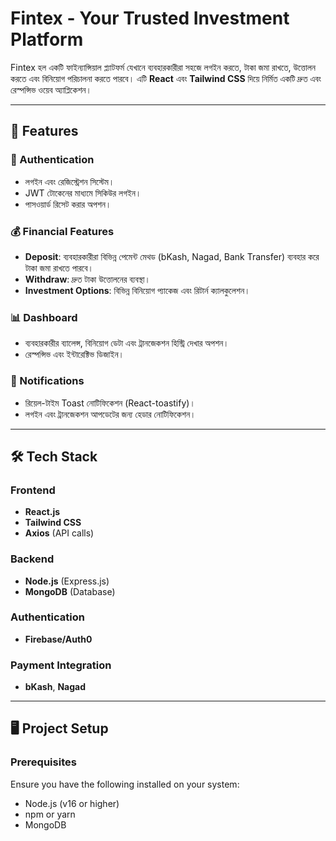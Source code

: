 # Fintex - Your Trusted Investment Platform  

Fintex হল একটি ফাইন্যান্সিয়াল প্ল্যাটফর্ম যেখানে ব্যবহারকারীরা সহজে লগইন করতে, টাকা জমা রাখতে, উত্তোলন করতে এবং বিনিয়োগ পরিচালনা করতে পারবে। এটি **React** এবং **Tailwind CSS** দিয়ে নির্মিত একটি দ্রুত এবং রেস্পন্সিভ ওয়েব অ্যাপ্লিকেশন।  

---

## 🚀 Features  

### 🔑 Authentication  
- লগইন এবং রেজিস্ট্রেশন সিস্টেম।  
- JWT টোকেনের মাধ্যমে সিকিউর লগইন।  
- পাসওয়ার্ড রিসেট করার অপশন।  

### 💰 Financial Features  
- **Deposit**: ব্যবহারকারীরা বিভিন্ন পেমেন্ট মেথড (bKash, Nagad, Bank Transfer) ব্যবহার করে টাকা জমা রাখতে পারবে।  
- **Withdraw**: দ্রুত টাকা উত্তোলনের ব্যবস্থা।  
- **Investment Options**: বিভিন্ন বিনিয়োগ প্যাকেজ এবং রিটার্ন ক্যালকুলেশন।  

### 📊 Dashboard  
- ব্যবহারকারীর ব্যালেন্স, বিনিয়োগ ডেটা এবং ট্রানজেকশন হিস্ট্রি দেখার অপশন।  
- রেস্পন্সিভ এবং ইন্টারেক্টিভ ডিজাইন।  

### 🔔 Notifications  
- রিয়েল-টাইম Toast নোটিফিকেশন (React-toastify)।  
- লগইন এবং ট্রানজেকশন আপডেটের জন্য হেডার নোটিফিকেশন।  

---

## 🛠️ Tech Stack  

### Frontend  
- **React.js**  
- **Tailwind CSS**  
- **Axios** (API calls)  

### Backend  
- **Node.js** (Express.js)  
- **MongoDB** (Database)  

### Authentication  
- **Firebase/Auth0**  

### Payment Integration  
-  **bKash**, **Nagad**  

---

## 🖥️ Project Setup  

### Prerequisites  
Ensure you have the following installed on your system:  
- Node.js (v16 or higher)  
- npm or yarn  
- MongoDB  

